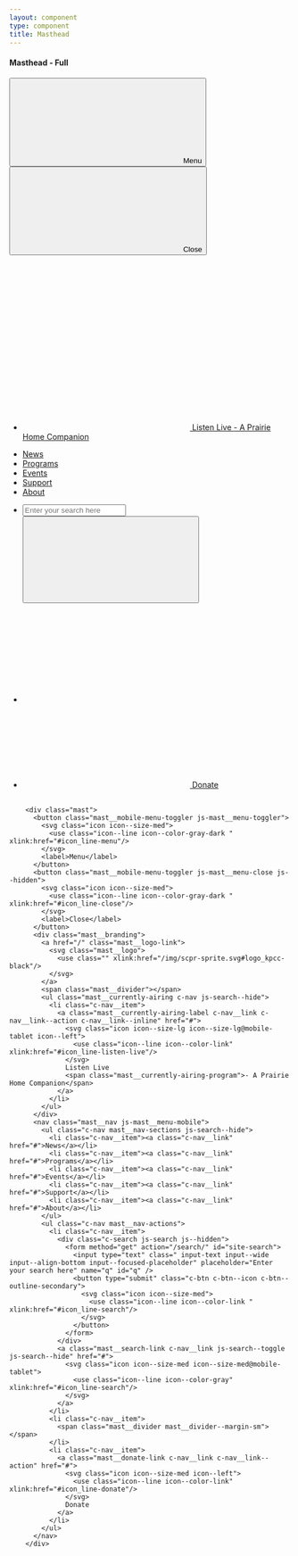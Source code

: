 ```yaml
---
layout: component
type: component
title: Masthead
---
```


#### Masthead - Full

<div class="mast">
  <button class="mast__mobile-menu-toggler js-mast__menu-toggler">
    <svg class="icon icon--size-med">
      <use class="icon--line icon--color-gray-dark " xlink:href="#icon_line-menu"/>
    </svg>
    <label>Menu</label>
  </button>
  <button class="mast__mobile-menu-toggler js-mast__menu-close js--hidden">
    <svg class="icon icon--size-med">
      <use class="icon--line icon--color-gray-dark " xlink:href="#icon_line-close"/>
    </svg>
    <label>Close</label>
  </button>
  <div class="mast__branding">
    <a href="/" class="mast__logo-link">
      <svg class="mast__logo">
        <use class="" xlink:href="/img/scpr-sprite.svg#logo_kpcc-black"/>
      </svg>
    </a>
    <span class="mast__divider"></span>
    <ul class="mast__currently-airing c-nav js-search--hide">
      <li class="c-nav__item">
        <a class="mast__currently-airing-label c-nav__link c-nav__link--action c-nav__link--inline" href="#">
          <svg class="icon icon--size-lg icon--size-lg@mobile-tablet icon--left">
            <use class="icon--line icon--color-link" xlink:href="#icon_line-listen-live"/>
          </svg>
          Listen Live
          <span class="mast__currently-airing-program">- A Prairie Home Companion</span>
        </a>
      </li>
    </ul>
  </div>
  <nav class="mast__nav js-mast__menu-mobile">
    <ul class="c-nav mast__nav-sections js-search--hide">
      <li class="c-nav__item"><a class="c-nav__link" href="#">News</a></li>
      <li class="c-nav__item"><a class="c-nav__link" href="#">Programs</a></li>
      <li class="c-nav__item"><a class="c-nav__link" href="#">Events</a></li>
      <li class="c-nav__item"><a class="c-nav__link" href="#">Support</a></li>
      <li class="c-nav__item"><a class="c-nav__link" href="#">About</a></li>
    </ul>
    <ul class="c-nav mast__nav-actions">
      <li class="c-nav__item">
        <div class="c-search js-search js--hidden">
          <form method="get" action="/search/" id="site-search">
            <input type="text" class=" input-text input--wide input--align-bottom input--focused-placeholder" placeholder="Enter your search here" name="q" id="q" />
            <button type="submit" class="c-btn c-btn--icon c-btn--outline-secondary">
              <svg class="icon icon--size-med">
                <use class="icon--line icon--color-link" xlink:href="#icon_line-search"/>
              </svg>
            </button>
          </form>
        </div>
        <a class="mast__search-link c-nav__link js-search--toggle js-search--hide" href="#">
          <svg class="icon icon--size-med icon--size-med@mobile-tablet">
            <use class="icon--line icon--color-gray" xlink:href="#icon_line-search"/>
          </svg>
        </a>
      </li>
      <li class="c-nav__item">
        <span class="mast__divider mast__divider--margin-sm"></span>
      </li>
      <li class="c-nav__item">
        <a class="mast__donate-link c-nav__link c-nav__link--action" href="#">
          <svg class="icon icon--size-med icon--left">
            <use class="icon--line icon--color-link" xlink:href="#icon_line-donate"/>
          </svg>
          Donate
        </a>
      </li>
    </ul>
  </nav>
</div>

<pre>
  <code>
    &lt;div class="mast">
      &lt;button class="mast__mobile-menu-toggler js-mast__menu-toggler">
        &lt;svg class="icon icon--size-med">
          &lt;use class="icon--line icon--color-gray-dark " xlink:href="#icon_line-menu"/>
        &lt;/svg>
        &lt;label>Menu&lt;/label>
      &lt;/button>
      &lt;button class="mast__mobile-menu-toggler js-mast__menu-close js--hidden">
        &lt;svg class="icon icon--size-med">
          &lt;use class="icon--line icon--color-gray-dark " xlink:href="#icon_line-close"/>
        &lt;/svg>
        &lt;label>Close&lt;/label>
      &lt;/button>
      &lt;div class="mast__branding">
        &lt;a href="/" class="mast__logo-link">
          &lt;svg class="mast__logo">
            &lt;use class="" xlink:href="/img/scpr-sprite.svg#logo_kpcc-black"/>
          &lt;/svg>
        &lt;/a>
        &lt;span class="mast__divider">&lt;/span>
        &lt;ul class="mast__currently-airing c-nav js-search--hide">
          &lt;li class="c-nav__item">
            &lt;a class="mast__currently-airing-label c-nav__link c-nav__link--action c-nav__link--inline" href="#">
              &lt;svg class="icon icon--size-lg icon--size-lg@mobile-tablet icon--left">
                &lt;use class="icon--line icon--color-link" xlink:href="#icon_line-listen-live"/>
              &lt;/svg>
              Listen Live
              &lt;span class="mast__currently-airing-program">- A Prairie Home Companion&lt;/span>
            &lt;/a>
          &lt;/li>
        &lt;/ul>
      &lt;/div>
      &lt;nav class="mast__nav js-mast__menu-mobile">
        &lt;ul class="c-nav mast__nav-sections js-search--hide">
          &lt;li class="c-nav__item">&lt;a class="c-nav__link" href="#">News&lt;/a>&lt;/li>
          &lt;li class="c-nav__item">&lt;a class="c-nav__link" href="#">Programs&lt;/a>&lt;/li>
          &lt;li class="c-nav__item">&lt;a class="c-nav__link" href="#">Events&lt;/a>&lt;/li>
          &lt;li class="c-nav__item">&lt;a class="c-nav__link" href="#">Support&lt;/a>&lt;/li>
          &lt;li class="c-nav__item">&lt;a class="c-nav__link" href="#">About&lt;/a>&lt;/li>
        &lt;/ul>
        &lt;ul class="c-nav mast__nav-actions">
          &lt;li class="c-nav__item">
            &lt;div class="c-search js-search js--hidden">
              &lt;form method="get" action="/search/" id="site-search">
                &lt;input type="text" class=" input-text input--wide input--align-bottom input--focused-placeholder" placeholder="Enter your search here" name="q" id="q" />
                &lt;button type="submit" class="c-btn c-btn--icon c-btn--outline-secondary">
                  &lt;svg class="icon icon--size-med">
                    &lt;use class="icon--line icon--color-link " xlink:href="#icon_line-search"/>
                  &lt;/svg>
                &lt;/button>
              &lt;/form>
            &lt;/div>
            &lt;a class="mast__search-link c-nav__link js-search--toggle js-search--hide" href="#">
              &lt;svg class="icon icon--size-med icon--size-med@mobile-tablet">
                &lt;use class="icon--line icon--color-gray" xlink:href="#icon_line-search"/>
              &lt;/svg>
            &lt;/a>
          &lt;/li>
          &lt;li class="c-nav__item">
            &lt;span class="mast__divider mast__divider--margin-sm">&lt;/span>
          &lt;/li>
          &lt;li class="c-nav__item">
            &lt;a class="mast__donate-link c-nav__link c-nav__link--action" href="#">
              &lt;svg class="icon icon--size-med icon--left">
                &lt;use class="icon--line icon--color-link" xlink:href="#icon_line-donate"/>
              &lt;/svg>
              Donate
            &lt;/a>
          &lt;/li>
        &lt;/ul>
      &lt;/nav>
    &lt;/div>
  </code>
</pre>
